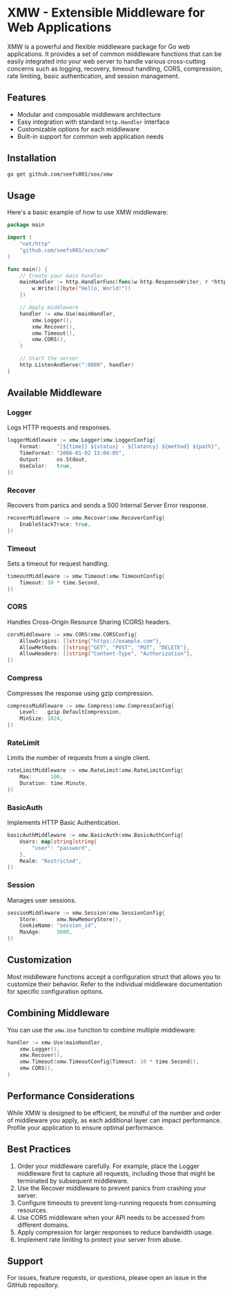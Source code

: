 # XMW - Extensible Middleware for Web Applications

XMW is a powerful and flexible middleware package for Go web applications. It provides a set of common middleware functions that can be easily integrated into your web server to handle various cross-cutting concerns such as logging, recovery, timeout handling, CORS, compression, rate limiting, basic authentication, and session management.

## Features

- Modular and composable middleware architecture
- Easy integration with standard `http.Handler` interface
- Customizable options for each middleware
- Built-in support for common web application needs

## Installation

```bash
go get github.com/seefs001/xox/xmw
```

## Usage

Here's a basic example of how to use XMW middleware:

```go
package main

import (
    "net/http"
    "github.com/seefs001/xox/xmw"
)

func main() {
    // Create your main handler
    mainHandler := http.HandlerFunc(func(w http.ResponseWriter, r *http.Request) {
        w.Write([]byte("Hello, World!"))
    })

    // Apply middleware
    handler := xmw.Use(mainHandler,
        xmw.Logger(),
        xmw.Recover(),
        xmw.Timeout(),
        xmw.CORS(),
    )

    // Start the server
    http.ListenAndServe(":8080", handler)
}
```

## Available Middleware

### Logger

Logs HTTP requests and responses.

```go
loggerMiddleware := xmw.Logger(xmw.LoggerConfig{
    Format:     "[${time}] ${status} - ${latency} ${method} ${path}",
    TimeFormat: "2006-01-02 15:04:05",
    Output:     os.Stdout,
    UseColor:   true,
})
```

### Recover

Recovers from panics and sends a 500 Internal Server Error response.

```go
recoverMiddleware := xmw.Recover(xmw.RecoverConfig{
    EnableStackTrace: true,
})
```

### Timeout

Sets a timeout for request handling.

```go
timeoutMiddleware := xmw.Timeout(xmw.TimeoutConfig{
    Timeout: 30 * time.Second,
})
```

### CORS

Handles Cross-Origin Resource Sharing (CORS) headers.

```go
corsMiddleware := xmw.CORS(xmw.CORSConfig{
    AllowOrigins: []string{"https://example.com"},
    AllowMethods: []string{"GET", "POST", "PUT", "DELETE"},
    AllowHeaders: []string{"Content-Type", "Authorization"},
})
```

### Compress

Compresses the response using gzip compression.

```go
compressMiddleware := xmw.Compress(xmw.CompressConfig{
    Level:   gzip.DefaultCompression,
    MinSize: 1024,
})
```

### RateLimit

Limits the number of requests from a single client.

```go
rateLimitMiddleware := xmw.RateLimit(xmw.RateLimitConfig{
    Max:      100,
    Duration: time.Minute,
})
```

### BasicAuth

Implements HTTP Basic Authentication.

```go
basicAuthMiddleware := xmw.BasicAuth(xmw.BasicAuthConfig{
    Users: map[string]string{
        "user": "password",
    },
    Realm: "Restricted",
})
```

### Session

Manages user sessions.

```go
sessionMiddleware := xmw.Session(xmw.SessionConfig{
    Store:      xmw.NewMemoryStore(),
    CookieName: "session_id",
    MaxAge:     3600,
})
```

## Customization

Most middleware functions accept a configuration struct that allows you to customize their behavior. Refer to the individual middleware documentation for specific configuration options.

## Combining Middleware

You can use the `xmw.Use` function to combine multiple middleware:

```go
handler := xmw.Use(mainHandler,
    xmw.Logger(),
    xmw.Recover(),
    xmw.Timeout(xmw.TimeoutConfig{Timeout: 10 * time.Second}),
    xmw.CORS(),
)
```

## Performance Considerations

While XMW is designed to be efficient, be mindful of the number and order of middleware you apply, as each additional layer can impact performance. Profile your application to ensure optimal performance.

## Best Practices

1. Order your middleware carefully. For example, place the Logger middleware first to capture all requests, including those that might be terminated by subsequent middleware.
2. Use the Recover middleware to prevent panics from crashing your server.
3. Configure timeouts to prevent long-running requests from consuming resources.
4. Use CORS middleware when your API needs to be accessed from different domains.
5. Apply compression for larger responses to reduce bandwidth usage.
6. Implement rate limiting to protect your server from abuse.

## Support

For issues, feature requests, or questions, please open an issue in the GitHub repository.
